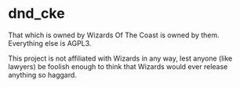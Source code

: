 # dnd_cke

That which is owned by Wizards Of The Coast is owned by them. Everything else is AGPL3.

This project is not affiliated with Wizards in any way, lest anyone (like lawyers) be 
foolish enough to think that Wizards would ever release anything so haggard.
